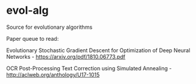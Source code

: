 # evol-alg
Source for evolutionary algorithms

Paper queue to read:

Evolutionary Stochastic Gradient Descent for
Optimization of Deep Neural Networks - https://arxiv.org/pdf/1810.06773.pdf

OCR Post-Processing Text Correction using Simulated Annealing - http://aclweb.org/anthology/U17-1015
